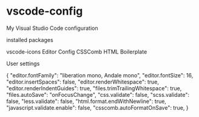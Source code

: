 # vscode-config
My Visual Studio Code configuration

installed packages

vscode-icons
Editor Config
CSSComb
HTML Boilerplate

User settings

{
    "editor.fontFamily": "liberation mono, Andale mono",
    "editor.fontSize": 16,
    "editor.insertSpaces": false,
    "editor.renderWhitespace": true,
    "editor.renderIndentGuides": true,
    "files.trimTrailingWhitespace": true,
    "files.autoSave": "onFocusChange",
    "css.validate": false,
    "scss.validate": false,
    "less.validate": false,
    "html.format.endWithNewline": true,
    "javascript.validate.enable": false,
		"csscomb.autoFormatOnSave": true,
}
